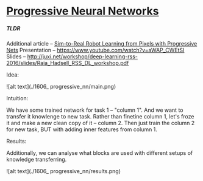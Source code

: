 # [ Progressive Neural Networks](https://arxiv.org/abs/1606.04671)

##### TLDR

Additional article – [Sim-to-Real Robot Learning from Pixels with Progressive Nets](https://arxiv.org/abs/1610.04286)
Presentation – https://www.youtube.com/watch?v=aWAP_CWEtSI
Slides – http://juxi.net/workshop/deep-learning-rss-2016/slides/Raia_Hadsell_RSS_DL_workshop.pdf



Idea:

![alt text](./1606_ progressive_nn/main.png)



Intuition:

We have some trained network for task 1 – "column 1". And we want to transfer it knowlenge to new task. Rather than finetine column 1, let's froze it and make a new clean copy of it – column 2. Then just train the column 2 for new task, BUT with adding inner features from column 1.

Results:

Additionally, we can analyse what blocks are used with different setups of knowledge transferring.

![alt text](./1606_ progressive_nn/results.png)